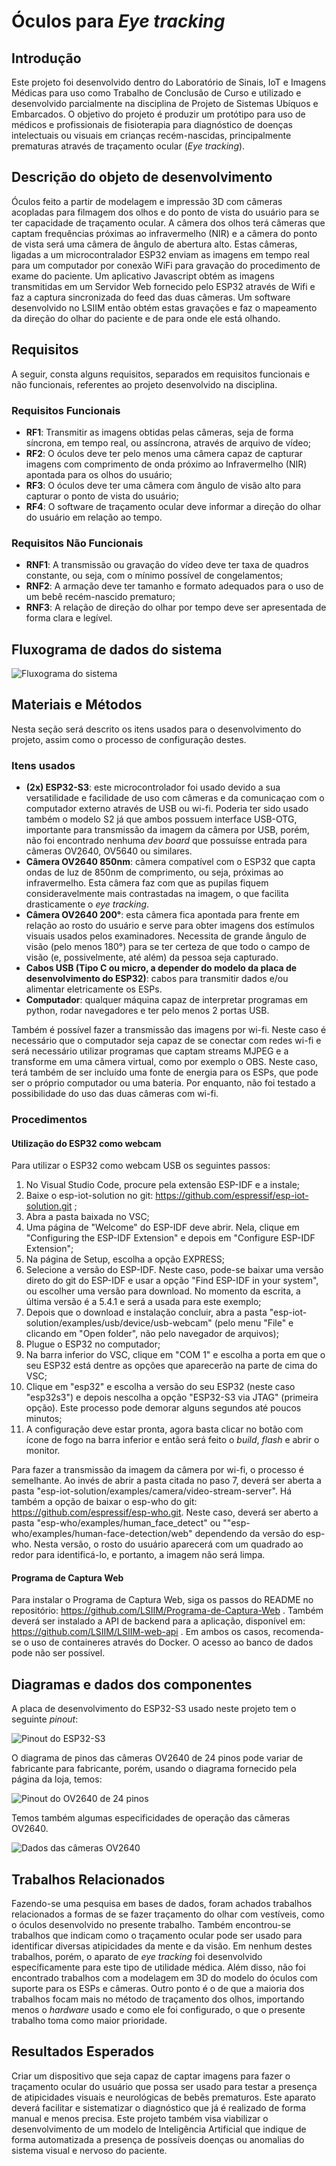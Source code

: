 # Óculos para *Eye tracking*

## Introdução

Este projeto foi desenvolvido dentro do Laboratório de Sinais, IoT e Imagens Médicas para uso como Trabalho de Conclusão de Curso e utilizado e desenvolvido parcialmente na disciplina de Projeto de Sistemas Ubíquos e Embarcados. O objetivo do projeto é produzir um protótipo para uso de médicos e profissionais de fisioterapia para diagnóstico de doenças intelectuais ou visuais em crianças recém-nascidas, principalmente prematuras através de traçamento ocular (*Eye tracking*).

## Descrição do objeto de desenvolvimento

Óculos feito a partir de modelagem e impressão 3D com câmeras acopladas para filmagem dos olhos e do ponto de vista do usuário para se ter capacidade de traçamento ocular. A câmera dos olhos terá câmeras que captam frequências próximas ao infravermelho (NIR) e a câmera do ponto de vista será uma câmera de ângulo de abertura alto. Estas câmeras, ligadas a um microcontralador ESP32 enviam as imagens em tempo real para um computador por conexão WiFi para gravação do procedimento de exame do paciente. Um aplicativo Javascript obtém as imagens transmitidas em um Servidor Web fornecido pelo ESP32 através de Wifi e faz a captura sincronizada do feed das duas câmeras. Um software desenvolvido no LSIIM então obtém estas gravações e faz o mapeamento da direção do olhar do paciente e de para onde ele está olhando.

## Requisitos

A seguir, consta alguns requisitos, separados em requisitos funcionais e não funcionais, referentes ao projeto desenvolvido na disciplina.

### Requisitos Funcionais

- **RF1**: Transmitir as imagens obtidas pelas câmeras, seja de forma síncrona, em tempo real, ou assíncrona, através de arquivo de vídeo;
- **RF2**: O óculos deve ter pelo menos uma câmera capaz de capturar imagens com comprimento de onda próximo ao Infravermelho (NIR) apontada para os olhos do usuário;
- **RF3**: O óculos deve ter uma câmera com ângulo de visão alto para capturar o ponto de vista do usuário;
- **RF4**: O software de traçamento ocular deve informar a direção do olhar do usuário em relação ao tempo.

### Requisitos Não Funcionais

- **RNF1**: A transmissão ou gravação do vídeo deve ter taxa de quadros constante, ou seja, com o mínimo possível de congelamentos;
- **RNF2**: A armação deve ter tamanho e formato adequados para o uso de um bebê recém-nascido prematuro;
- **RNF3**: A relação de direção do olhar por tempo deve ser apresentada de forma clara e legível.

## Fluxograma de dados do sistema

![Fluxograma do sistema](/fluxograma_ubiquos.png)

## Materiais e Métodos

Nesta seção será descrito os itens usados para o desenvolvimento do projeto, assim como o processo de configuração destes.

### Itens usados

- **(2x) ESP32-S3**: este microcontrolador foi usado devido a sua versatilidade e facilidade de uso com câmeras e da comunicaçao com o computador externo através de USB ou wi-fi. Poderia ter sido usado também o modelo S2 já que ambos possuem interface USB-OTG, importante para transmissão da imagem da câmera por USB, porém, não foi encontrado nenhuma *dev board* que possuísse entrada para câmeras OV2640, OV5640 ou similares.
- **Câmera OV2640 850nm**: câmera compatível com o ESP32 que capta ondas de luz de 850nm de comprimento, ou seja, próximas ao infravermelho. Esta câmera faz com que as pupilas fiquem consideravelmente mais contrastadas na imagem, o que facilita drasticamente o *eye tracking*.
- **Câmera OV2640 200°**: esta câmera fica apontada para frente em relação ao rosto do usuário e serve para obter imagens dos estímulos visuais usados pelos examinadores. Necessita de grande ângulo de visão (pelo menos 180°) para se ter certeza de que todo o campo de visão (e, possivelmente, até além) da pessoa seja capturado.
- **Cabos USB (Tipo C ou micro, a depender do modelo da placa de desenvolvimento do ESP32)**: cabos para transmitir dados e/ou alimentar eletricamente os ESPs.
- **Computador**: qualquer máquina capaz de interpretar programas em python, rodar navegadores e ter pelo menos 2 portas USB.

Também é possível fazer a transmissão das imagens por wi-fi. Neste caso é necessário que o computador seja capaz de se conectar com redes wi-fi e será necessário utilizar programas que captam streams MJPEG e a transforme em uma câmera virtual, como por exemplo o OBS. Neste caso, terá também de ser incluído uma fonte de energia para os ESPs, que pode ser o próprio computador ou uma bateria. Por enquanto, não foi testado a possibilidade do uso das duas câmeras com wi-fi.

### Procedimentos

#### Utilização do ESP32 como webcam

Para utilizar o ESP32 como webcam USB os seguintes passos:
1. No Visual Studio Code, procure pela extensão ESP-IDF e a instale;
2. Baixe o esp-iot-solution no git: https://github.com/espressif/esp-iot-solution.git ;
3. Abra a pasta baixada no VSC;
4. Uma página de "Welcome" do ESP-IDF deve abrir. Nela, clique em "Configuring the ESP-IDF Extension" e depois em "Configure ESP-IDF Extension";
5. Na página de Setup, escolha a opção EXPRESS;
6. Selecione a versão do ESP-IDF. Neste caso, pode-se baixar uma versão direto do git do ESP-IDF e usar a opção "Find ESP-IDF in your system", ou escolher uma versão para download. No momento da escrita, a última versão é a 5.4.1 e será a usada para este exemplo;
7. Depois que o download e instalação concluir, abra a pasta "esp-iot-solution/examples/usb/device/usb-webcam" (pelo menu "File" e clicando em "Open folder", não pelo navegador de arquivos);
8. Plugue o ESP32 no computador;
9. Na barra inferior do VSC, clique em "COM 1" e escolha a porta em que o seu ESP32 está dentre as opções que aparecerão na parte de cima do VSC;
10. Clique em "esp32" e escolha a versão do seu ESP32 (neste caso "esp32s3") e depois nescolha a opção "ESP32-S3 via JTAG" (primeira opção). Este processo pode demorar alguns segundos até poucos minutos;
11. A configuração deve estar pronta, agora basta clicar no botão com ícone de fogo na barra inferior e então será feito o *build*, *flash* e abrir o monitor.

Para fazer a transmissão da imagem da câmera por wi-fi, o processo é semelhante. Ao invés de abrir a pasta citada no paso 7, deverá ser aberta a pasta "esp-iot-solution/examples/camera/video-stream-server". Há também a opção de baixar o esp-who do git: https://github.com/espressif/esp-who.git. Neste caso, deverá ser aberto a pasta "esp-who/examples/human_face_detect" ou ""esp-who/examples/human-face-detection/web" dependendo da versão do esp-who. Nesta versão, o rosto do usuário aparecerá com um quadrado ao redor para identificá-lo, e portanto, a imagem não será limpa.

#### Programa de Captura Web

Para instalar o Programa de Captura Web, siga os passos do README no repositório: https://github.com/LSIIM/Programa-de-Captura-Web . Também deverá ser instalado a API de backend para a aplicação, disponível em: https://github.com/LSIIM/LSIIM-web-api . Em ambos os casos, recomenda-se o uso de containeres através do Docker. O acesso ao banco de dados pode não ser possível.

## Diagramas e dados dos componentes

A placa de desenvolvimento do ESP32-S3 usado neste projeto tem o seguinte *pinout*:

![Pinout do ESP32-S3](/esp32-s3_pinout.png)

O diagrama de pinos das câmeras OV2640 de 24 pinos pode variar de fabricante para fabricante, porém, usando o diagrama fornecido pela página da loja, temos:

![Pinout do OV2640 de 24 pinos](/ov2640_pinout.png)

Temos também algumas especificidades de operação das câmeras OV2640.

![Dados das câmeras OV2640](/ov2640_specs.png)

## Trabalhos Relacionados

Fazendo-se uma pesquisa em bases de dados, foram achados trabalhos relacionados a formas de se fazer traçamento do olhar com vestíveis, como o óculos desenvolvido no presente trabalho. Também encontrou-se trabalhos que indicam como o traçamento ocular pode ser usado para identificar diversas atipicidades da mente e da visão. Em nenhum destes trabalhos, porém, o aparato de *eye tracking* foi desenvolvido específicamente para este tipo de utilidade médica. Além disso, não foi encontrado trabalhos com a modelagem em 3D do modelo do óculos com suporte para os ESPs e câmeras. Outro ponto é o de que a maioria dos trabalhos focam mais no método de traçamento dos olhos, importando menos o *hardware* usado e como ele foi configurado, o que o presente trabalho toma como maior prioridade. 

## Resultados Esperados

Criar um dispositivo que seja capaz de captar imagens para fazer o traçamento ocular do usuário que possa ser usado para testar a presença de atipicidades visuais e neurológicas de bebês prematuros. Este aparato deverá facilitar e sistematizar o diagnóstico que já é realizado de forma manual e menos precisa. Este projeto também visa viabilizar o desenvolvimento de um modelo de Inteligência Artificial que indique de forma automatizada a presença de possíveis doenças ou anomalias do sistema visual e nervoso do paciente.

